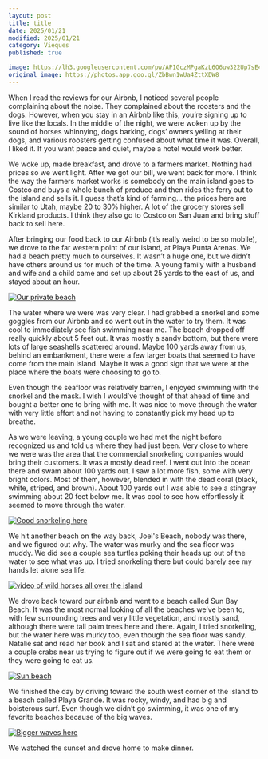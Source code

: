```yaml
---
layout: post
title: title
date: 2025/01/21
modified: 2025/01/21
category: Vieques
published: true

image: https://lh3.googleusercontent.com/pw/AP1GczMPgaKzL6O6uw322Up7sE4yphYfUy8m9Veu81qav5jKVRuh8B4gePo0VycD43mlBWfT-_sUDZz4wNqDBkzGwXuzC-hL47o_M4PYm5IwCCVrVunDHacz=s0-no
original_image: https://photos.app.goo.gl/ZbBwn1wUa4ZttXDW8
---
```


When I read the reviews for our Airbnb, I noticed several people complaining about the noise. They complained about the roosters and the dogs. However, when you stay in an Airbnb like this, you’re signing up to live like the locals. In the middle of the night, we were woken up by the sound of horses whinnying, dogs barking, dogs’ owners yelling at their dogs, and various roosters getting confused about what time it was. Overall, I liked it. If you want peace and quiet, maybe a hotel would work better.

We woke up, made breakfast, and drove to a farmers market. Nothing had prices so we went light. After we got our bill, we went back for more. I think the way the farmers market works is somebody on the main island goes to Costco and buys a whole bunch of produce and then rides the ferry out to the island and sells it. I guess that’s kind of farming… the prices here are similar to Utah, maybe 20 to 30% higher. A lot of the grocery stores sell Kirkland products. I think they also go to Costco on San Juan and bring stuff back to sell here.

After bringing our food back to our Airbnb (it’s really weird to be so mobile),  we drove to the far western point of our island, at Playa Punta Arenas. We had a beach pretty much to ourselves. It wasn’t a huge one, but we didn’t have others around us for much of the time. A young family with a husband and wife and a child came and set up about 25 yards to the east of us, and stayed about an hour. 

[![Our private beach](https://lh3.googleusercontent.com/pw/AP1GczNAx7FOSQ19IcsV_xIDO07cCdAmeSFAZn_TJnODmuWr8tikiztyZb9KP8j6WTbOJpXGSqLVW6FubJzhMvXIo0TiYG-zaKgJDjH1CYiJ2zcPv84b1_Ny=s0-no)](https://photos.app.goo.gl/sy9YXEH4ZctCY52m7)

The water where we were was very clear. I had grabbed a snorkel and some goggles from our Airbnb and so went out in the water to try them. It was cool to immediately see fish swimming near me. The beach dropped off really quickly about 5 feet out. It was mostly a sandy bottom, but there were lots of large seashells scattered around. Maybe 100 yards away from us, behind an embankment, there were a few larger boats that seemed to have come from the main island. Maybe it was a good sign that we were at the place where the boats were choosing to go to.

Even though the seafloor was relatively barren, I enjoyed swimming with the snorkel and the mask. I wish I would’ve thought of that ahead of time and bought a better one to bring with me. It was nice to move through the water with very little effort and not having to constantly pick my head up to breathe.

As we were leaving, a young couple we had met the night before recognized us and told us where they had just been. Very close to where we were was the area that the commercial snorkeling companies would bring their customers. It was a mostly dead reef. I went out into the ocean there and swam about 100 yards out. I saw a lot more fish, some with very bright colors. Most of them, however, blended in with the dead coral (black, white, striped, and brown). About 100 yards out I was able to see a stingray swimming about 20 feet below me. It was cool to see how effortlessly it seemed to move through the water.

[![Good snorkeling here](https://lh3.googleusercontent.com/pw/AP1GczM0TxqtC2iVXaj_g4idDoif_ikjkOfDC67ajAkDMVVylVxxWa9AFYblz0EB1hDFbIxJUhyNdc1awxYCxOVxQ1ciiKSMTboynjed7m-_cADUiniU709p=s0-no)](https://photos.app.goo.gl/SCqX27e7vgPG2Kxj8)


We hit another beach on the way back, Joel's Beach, nobody was there, and we figured out why. The water was murky and the sea floor was muddy. We did see a couple sea turtles poking their heads up out of the water to see what was up. I tried snorkeling there but could barely see my hands let alone sea life.

[![video of wild horses all over the island](https://lh3.googleusercontent.com/pw/AP1GczPhygE_btVnFboc-Yb8WmHCFk3o2SO0Ze3WijY08fyYSN_HAe_iMT9s-YYXWWqzLhKH_iexB2ldrXrTlTQhy6Z-XMc00AIJM2u02WNfSOvOpEty7SUk)](https://photos.app.goo.gl/by4hEedDNdPDGavR8)

We drove back toward our airbnb and went to a beach called Sun Bay Beach. It was the most normal looking of all the beaches we’ve been to, with few surrounding trees and very little vegetation, and mostly sand, although there were tall palm trees here and there. Again, I tried snorkeling, but the water here was murky too, even though the sea floor was sandy. Natalie sat and read her book and I sat and stared at the water. There were a couple crabs near us trying to figure out if we were going to eat them or they were going to eat us.

[![Sun beach](https://lh3.googleusercontent.com/pw/AP1GczMu6aWlOwT36pUXRxmePEWMjRRlt7AREoSWFoMYglUMw6tnS4-lrKys-u4POxH21OpGXYL-R15TvlLrctdOqg3snc6U8jAcs2nmTWLNh4l5RAYadfS3)](https://photos.app.goo.gl/3kUCcQ71RcYVXRwC9)


We finished the day by driving toward the south west corner of the island to a beach called Playa Grande. It was rocky, windy, and had big and boisterous surf. Even though we didn’t go swimming, it was one of my favorite beaches because of the big waves.

[![Bigger waves here](https://lh3.googleusercontent.com/pw/AP1GczMQifVx0B5bsVLX1BGxxfT4KMNZPEFwUbxKXJpc-g0Tc2t5Rt2MEUBLTZmafmqkMIdm4t-Lnbk-r0TmTea3NDMpslLpx41eo5QtFUM0h_Ly6bYG-cic=s0-no)](https://photos.app.goo.gl/GgsTvCR8SzdsFKdZ8)

We watched the sunset and drove home to make dinner.



